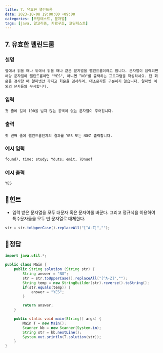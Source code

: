 ```yaml
---
title: 7. 유효한 팰린드롬
date: 2023-10-08 19:00:00 +09:00
categories: [코딩테스트, 문자열]
tags: [java, 알고리즘, 자료구조, 코딩테스트]
---
```


## 7. 유효한 팰린드롬

### 설명

`앞에서 읽을 때나 뒤에서 읽을 때나 같은 문자열을 팰린드롬이라고 합니다. 문자열이 입력되면 해당 문자열이 팰린드롬이면 "YES", 아니면 “NO"를 출력하는 프로그램을 작성하세요. 단 회문을 검사할 때 알파벳만 가지고 회문을 검사하며, 대소문자를 구분하지 않습니다. 알파벳 이외의 문자들의 무시합니다.`

### 입력

`첫 줄에 길이 100을 넘지 않는 공백이 없는 문자열이 주어집니다.`

### 출력

`첫 번째 줄에 팰린드롬인지의 결과를 YES 또는 NO로 출력합니다.`

### 예시 입력

```html
found7, time: study; Yduts; emit, 7Dnuof
```

### 예시 출력

```html
YES
```

## 📌힌트

- 입력 받은 문자열을 모두 대문자 혹은 문자여롤 바꾼다. 그리고 정규식을 이용하여 특수문자들을 모두 빈 문자열로 대체한다.

```java
str = str.toUpperCase().replaceAll("[^A-Z]","");
```

## 📌정답

```java
import java.util.*;

public class Main {
	public String solution (String str) {
		String answer = "NO";
		str = str.toUpperCase().replaceAll("[^A-Z]","");
		String temp = new StringBuilder(str).reverse().toString();
		if(str.equals(temp)) {
			answer = "YES";
		}

		return answer;
	}

	public static void main(String[] args) {
		Main T = new Main();
		Scanner kb = new Scanner(System.in);
		String str = kb.nextLine();
		System.out.println(T.solution(str));
	}
}
```

